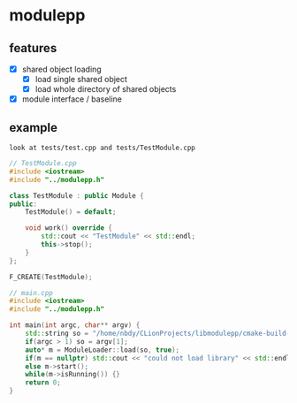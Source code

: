 # modulepp
## features
- [X] shared object loading
  - [X] load single shared object
  - [X] load whole directory of shared objects
- [X] module interface / baseline
## example
`look at tests/test.cpp and tests/TestModule.cpp`
```c++
// TestModule.cpp
#include <iostream>
#include "../modulepp.h"

class TestModule : public Module {
public:
    TestModule() = default;

    void work() override {
        std::cout << "TestModule" << std::endl;
        this->stop();
    }
};

F_CREATE(TestModule);
```
```c++
// main.cpp
#include <iostream>
#include "../modulepp.h"

int main(int argc, char** argv) {
    std::string so = "/home/nbdy/CLionProjects/libmodulepp/cmake-build-debug/libtest_module.so";
    if(argc > 1) so = argv[1];
    auto* m = ModuleLoader::load(so, true);
    if(m == nullptr) std::cout << "could not load library" << std::endl;
    else m->start();
    while(m->isRunning()) {}
    return 0;
}
```